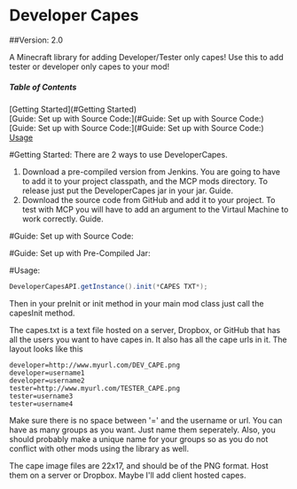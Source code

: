 Developer Capes
=============

##Version: 2.0

A Minecraft library for adding Developer/Tester only capes!
Use this to add tester or developer only capes to your mod!

##### Table of Contents  
[Getting Started](#Getting Started)  
[Guide: Set up with Source Code:](#Guide: Set up with Source Code:)  
[Guide: Set up with Source Code:](#Guide: Set up with Source Code:)  
[Usage](#Usage)  

#Getting Started:
There are 2 ways to use DeveloperCapes.

1) Download a pre-compiled version from Jenkins. You are going to have to add it to your project classpath, and the MCP mods directory. To release just put the DeveloperCapes jar in your jar. Guide.
2) Download the source code from GitHub and add it to your project. To test with MCP you will have to add an argument to the Virtaul Machine to work correctly.  Guide.

#Guide: Set up with Source Code:

#Guide: Set up with Pre-Compiled Jar:

#Usage:
```java
DeveloperCapesAPI.getInstance().init(*CAPES TXT*);
```

Then in your preInit or init method in your main mod class just call the capesInit method.

The capes.txt is a text file hosted on a server, Dropbox, or GitHub that has all the users you want to have capes in. It also has all the cape urls in it. The layout looks like this
```
developer=http://www.myurl.com/DEV_CAPE.png
developer=username1
developer=username2
tester=http://www.myurl.com/TESTER_CAPE.png
tester=username3
tester=username4
```
Make sure there is no space between '=' and the username or url.
You can have as many groups as you want. Just name them seperately.
Also, you should probably make a unique name for your groups so as
you do not conflict with other mods using the library as well.


The cape image files are 22x17, and should be of the PNG format. Host them on a server or Dropbox. Maybe I'll add client hosted capes.
